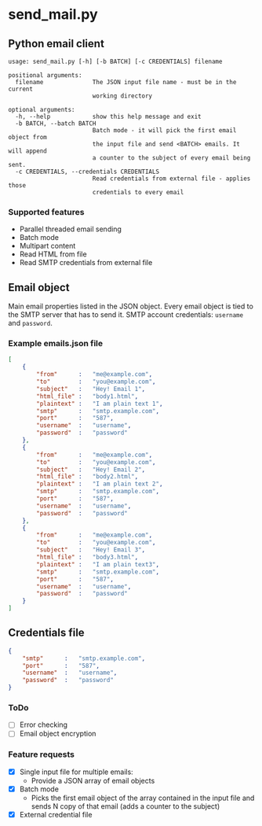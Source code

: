 # send_mail.py

## Python email client
```
usage: send_mail.py [-h] [-b BATCH] [-c CREDENTIALS] filename

positional arguments:
  filename              The JSON input file name - must be in the current
                        working directory

optional arguments:
  -h, --help            show this help message and exit
  -b BATCH, --batch BATCH
                        Batch mode - it will pick the first email object from
                        the input file and send <BATCH> emails. It will append
                        a counter to the subject of every email being sent.
  -c CREDENTIALS, --credentials CREDENTIALS
                        Read credentials from external file - applies those
                        credentials to every email

```
### Supported features
* Parallel threaded email sending
* Batch mode
* Multipart content
* Read HTML from file
* Read SMTP credentials from external file

## Email object
Main email properties listed in the JSON object.
Every email object is tied to the SMTP server that has to send it.
SMTP account credentials: `username` and `password`.

### Example emails.json file

```json
[
	{
		"from" 		:	"me@example.com",
		"to"		:	"you@example.com",
		"subject"	:	"Hey! Email 1",
		"html_file"	:	"body1.html",
		"plaintext"	:	"I am plain text 1",
		"smtp"		:	"smtp.example.com",
		"port"		:	"587",
		"username"	:	"username",
		"password"	:	"password"
	},
	{
		"from" 		:	"me@example.com",
		"to"		:	"you@example.com",
		"subject"	:	"Hey! Email 2",
		"html_file"	:	"body2.html",
		"plaintext"	:	"I am plain text 2",
		"smtp"		:	"smtp.example.com",
		"port"		:	"587",
		"username"	:	"username",
		"password"	:	"password"
	},
	{
		"from" 		:	"me@example.com",
		"to"		:	"you@example.com",
		"subject"	:	"Hey! Email 3",
		"html_file"	:	"body3.html",
		"plaintext"	:	"I am plain text3",
		"smtp"		:	"smtp.example.com",
		"port"		:	"587",
		"username"	:	"username",
		"password"	:	"password"
	}
]
```

## Credentials file
```json
{
	"smtp"		:	"smtp.example.com",
	"port"		:	"587",
	"username"	:	"username",
	"password"	:	"password"
}
```

### ToDo
- [ ] Error checking
- [ ] Email object encryption

### Feature requests
- [x] Single input file for multiple emails:
    - Provide a JSON array of email objects
- [x] Batch mode
	- Picks the first email object of the array contained in the input file and sends N copy of that email (adds a counter to the subject)
- [x] External credential file